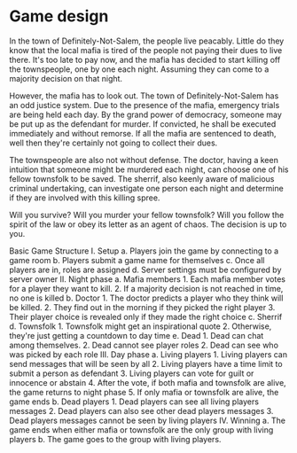 # Game design

In the town of Definitely-Not-Salem, the people live peacably. Little do they know that the local mafia is tired of the people not paying their dues to live there. It's too late to pay now, and the mafia has decided to start killing off the townspeople, one by one each night. Assuming they can come to a majority decision on that night.

However, the mafia has to look out. The town of Definitely-Not-Salem has an odd justice system. Due to the presence of the mafia, emergency trials are being held each day. By the grand power of democracy, someone may be put up as the defendant for murder. If convicted, he shall be executed immediately and without remorse. If all the mafia are sentenced to death, well then they're certainly not going to collect their dues.

The townspeople are also not without defense. The doctor, having a keen intuition that someone might be murdered each night, can choose one of his fellow townsfolk to be saved. The sherrif, also keenly aware of malicious criminal undertaking, can investigate one person each night and determine if they are involved with this killing spree.

Will you survive? Will you murder your fellow townsfolk? Will you follow the spirit of the law or obey its letter as an agent of chaos. The decision is up to you.

Basic Game Structure
I. Setup
    a. Players join the game by connecting to a game room
    b. Players submit a game name for themselves
    c. Once all players are in, roles are assigned
    d. Server settings must be configured by server owner
II. Night phase
    a. Mafia members
        1. Each mafia member votes for a player they want to kill.
        2. If a majority decision is not reached in time, no one is killed
    b. Doctor
        1. The doctor predicts a player who they think will be killed.
        2. They find out in the morning if they picked the right player
        3. Their player choice is revealed only if they made the right choice
    c. Sherrif
    d. Townsfolk
        1. Townsfolk might get an inspirational quote
        2. Otherwise, they're just getting a countdown to day time
    e. Dead
        1. Dead can chat among themselves.
        2. Dead cannot see player roles
        2. Dead can see who was picked by each role
III. Day phase
    a. Living players
        1. Living players can send messages that will be seen by all
        2. Living players have a time limit to submit a person as defendant
        3. Living players can vote for guilt or innocence or abstain
        4. After the vote, if both mafia and townsfolk are alive, the game returns to night phase
        5. If only mafia or townsfolk are alive, the game ends
    b. Dead players
        1. Dead players can see all living players messages
        2. Dead players can also see other dead players messages
        3. Dead players messages cannot be seen by living players
IV. Winning
    a. The game ends when either mafia or townsfolk are the only group with living players
    b. The game goes to the group with living players.
